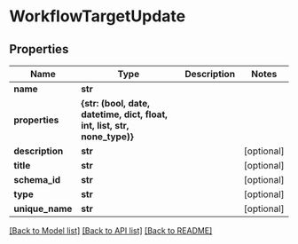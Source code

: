 # WorkflowTargetUpdate


## Properties
Name | Type | Description | Notes
------------ | ------------- | ------------- | -------------
**name** | **str** |  | 
**properties** | **{str: (bool, date, datetime, dict, float, int, list, str, none_type)}** |  | 
**description** | **str** |  | [optional] 
**title** | **str** |  | [optional] 
**schema_id** | **str** |  | [optional] 
**type** | **str** |  | [optional] 
**unique_name** | **str** |  | [optional] 

[[Back to Model list]](../README.md#documentation-for-models) [[Back to API list]](../README.md#documentation-for-api-endpoints) [[Back to README]](../README.md)


